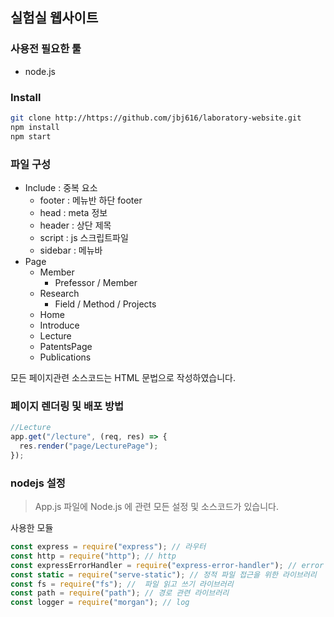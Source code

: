 ## 실험실 웹사이트

### 사용전 필요한 툴

- node.js



### Install

```bash
git clone http://https://github.com/jbj616/laboratory-website.git
npm install 
npm start
```



### 파일 구성

- Include : 중복 요소
  - footer : 메뉴반 하단 footer
  - head : meta 정보
  - header : 상단 제목
  - script : js 스크립트파일 
  - sidebar : 메뉴바
- Page
  - Member
    - Prefessor / Member
  - Research
    - Field / Method / Projects
  - Home
  - Introduce
  - Lecture
  - PatentsPage
  - Publications

모든 페이지관련 소스코드는 HTML 문법으로 작성하였습니다.



### 페이지 렌더링 및 배포 방법

```javascript
//Lecture
app.get("/lecture", (req, res) => {
  res.render("page/LecturePage");
});
```



### nodejs 설정

> App.js 파일에 Node.js 에 관련 모든 설정 및 소스코드가 있습니다.

사용한 모듈

```javascript
const express = require("express"); // 라우터
const http = require("http"); // http
const expressErrorHandler = require("express-error-handler"); // error 처리를 윈한 라이브러리
const static = require("serve-static"); // 정적 파일 접근을 위한 라이브러리
const fs = require("fs"); //  파일 읽고 쓰기 라이브러리
const path = require("path"); // 경로 관련 라이브러리
const logger = require("morgan"); // log 
```



